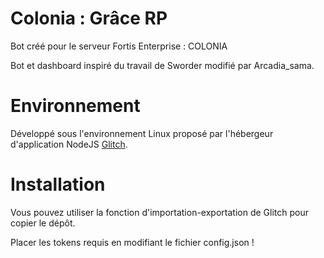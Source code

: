 # Colonia : Grâce RP

Bot créé pour le serveur Fortis Enterprise : COLONIA

Bot et dashboard inspiré du travail de Sworder modifié par Arcadia_sama.

# Environnement

Développé sous l'environnement Linux proposé par l'hébergeur d'application NodeJS [Glitch](https://glitch.com/).

# Installation

Vous pouvez utiliser la fonction d'importation-exportation de Glitch pour copier le dépôt.

Placer les tokens requis en modifiant le fichier config.json !
